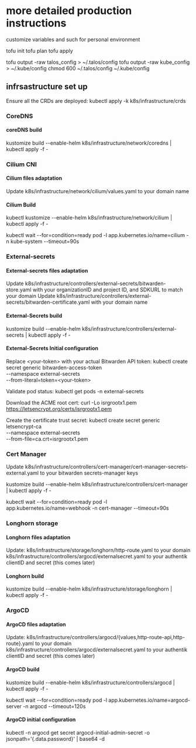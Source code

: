 # more detailed production instructions

customize variables and such for personal environment

tofu init
tofu plan
tofu apply

tofu output -raw talos_config > ~/.talos/config
tofu output -raw kube_config > ~/.kube/config
chmod 600 ~/.talos/config ~/.kube/config

## infrsastructure set up

Ensure all the CRDs are deployed:
kubectl apply -k k8s/infrastructure/crds

### CoreDNS

#### coreDNS build

kustomize build --enable-helm k8s/infrastructure/network/coredns | kubectl apply -f -

### Cilium CNI

#### Cilium files adaptation

Update k8s/infrastructure/network/cilium/values.yaml to your domain name

#### Cilium Build

kubectl kustomize --enable-helm k8s/infrastructure/network/cilium | kubectl apply -f -

kubectl wait --for=condition=ready pod -l app.kubernetes.io/name=cilium -n kube-system --timeout=90s

### External-secrets

#### External-secrets files adaptation

Update k8s/infrastructure/controllers/external-secrets/bitwarden-store.yaml with your organizationID and project ID, and SDKURL to match your domain
Update k8s/infrastructure/controllers/external-secrets/bitwarden-certificate.yaml with your domain name

#### External-Secrets build

kustomize build --enable-helm k8s/infrastructure/controllers/external-secrets | kubectl apply -f -

#### External-Secrets Initial configuration

Replace \<your-token> with your actual Bitwarden API token:
kubectl create secret generic bitwarden-access-token \
  --namespace external-secrets \
  --from-literal=token=\<your-token>

Validate pod status:
kubectl get pods -n external-secrets

Download the ACME root cert:
curl -Lo isrgrootx1.pem <https://letsencrypt.org/certs/isrgrootx1.pem>

Create the certificate trust secret:
kubectl create secret generic letsencrypt-ca \
  --namespace external-secrets \
  --from-file=ca.crt=isrgrootx1.pem

### Cert Manager

Update k8s/infrastructure/controllers/cert-manager/cert-manager-secrets-external.yaml to your bitwarden secrets-manager keys

kustomize build --enable-helm k8s/infrastructure/controllers/cert-manager | kubectl apply -f -

kubectl wait --for=condition=ready pod -l app.kubernetes.io/name=webhook -n cert-manager --timeout=90s

### Longhorn storage

#### Longhorn files adaptation

Update:
  k8s/infrastructure/storage/longhorn/http-route.yaml to your domain
  k8s/infrastructure/controllers/argocd/externalsecret.yaml to your authentik clientID and secret (this comes later)

#### Longhorn build

kustomize build --enable-helm k8s/infrastructure/storage/longhorn | kubectl apply -f -

### ArgoCD

#### ArgoCD files adaptation

Update:
  k8s/infrastructure/controllers/argocd/{values,http-route-api,http-route}.yaml to your domain
  k8s/infrastructure/controllers/argocd/externalsecret.yaml to your authentik clientID and secret (this comes later)

#### ArgoCD build

kustomize build --enable-helm k8s/infrastructure/controllers/argocd | kubectl apply -f -

kubectl wait --for=condition=ready pod -l app.kubernetes.io/name=argocd-server -n argocd --timeout=120s

#### ArgoCD initial configuration

kubectl -n argocd get secret argocd-initial-admin-secret -o jsonpath='{.data.password}' | base64 -d
